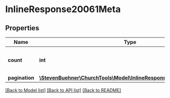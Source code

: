 # InlineResponse20061Meta

## Properties
Name | Type | Description | Notes
------------ | ------------- | ------------- | -------------
**count** | **int** | Count of donators on this current page. | [optional] 
**pagination** | [**\StevenBuehner\ChurchTools\Model\InlineResponse2007MetaPagination**](InlineResponse2007MetaPagination.md) |  | [optional] 

[[Back to Model list]](../../README.md#documentation-for-models) [[Back to API list]](../../README.md#documentation-for-api-endpoints) [[Back to README]](../../README.md)

